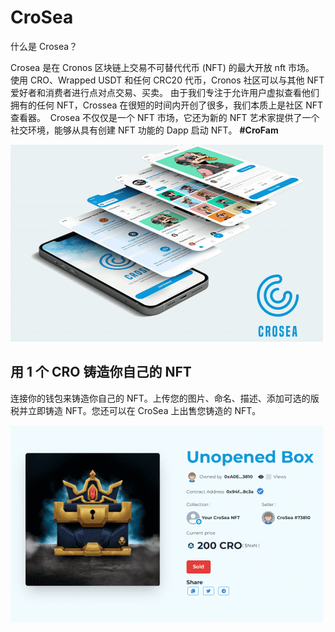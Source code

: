 # CroSea

<p>什么是&nbsp;Crosea？</p>
<p>Crosea 是在 Cronos 区块链上交易不可替代代币 (NFT) 的最大开放 nft 市场。 使用 CRO、Wrapped USDT 和任何 CRC20 代币，Cronos 社区可以与其他 NFT 爱好者和消费者进行点对点交易、买卖。 由于我们专注于允许用户虚拟查看他们拥有的任何 NFT，Crossea 在很短的时间内开创了很多，我们本质上是社区 NFT 查看器。 &nbsp;Crosea 不仅仅是一个 NFT 市场，它还为新的 NFT 艺术家提供了一个社交环境，能够从具有创建 NFT 功能的 Dapp 启动 NFT。 <strong>#CroFam</strong></p>

![dabu](dabu.png)

## 用 1 个 CRO 铸造你自己的 NFT

连接你的钱包来铸造你自己的 NFT。上传您的图片、命名、描述、添加可选的版税并立即铸造 NFT。您还可以在 CroSea 上出售您铸造的 NFT。

![fidsnin](fidsnin.png)
